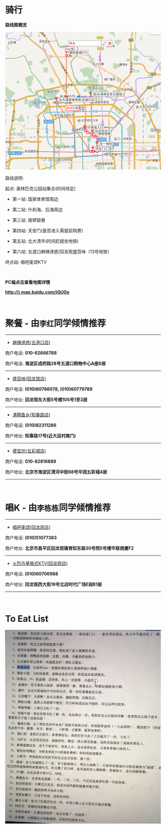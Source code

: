 # 骑行


**路线图概览**

![ridepath](ridepath.png)

路线说明:

起点: 奥林匹克公园站集合(时间待定)

- 第一站: 国家体育馆周边

- 第二站: 什刹海、后海周边

- 第三站: 南锣鼓巷

- 第四站: 天安门(是否进入需提前购票)

- 第五站: 北大清华(时间赶就坐地铁)

- 第六站: 五道口麻辣诱惑/回龙观盛百味（13号地铁）

终点站: 唱吧麦颂KTV


<br/>

**PC端点击查看地图详情**

**<http://j.map.baidu.com/iQUGe>**

<br/>

# 聚餐 - **由`李红`同学倾情推荐**

---

* [麻辣诱惑(五道口店)](http://j.map.baidu.com/XQn1o)

商户电话: **010-62666788**

商户电话: **海淀区成府路28号五道口购物中心A座6层**

---

* [盛百味(回龙馆店)](http://j.map.baidu.com/nn7Ik)

商户电话: **(010)60786078, (010)60779789**

商户地址: 
**回龙观东大街5号楼105号1至3层**

---

* [沸腾鱼乡(知春路店)](http://j.map.baidu.com/LDU7k)

商户电话: 
**(010)82311286**

商户地址: **知春路17号(近大运村南门)**

---

* [便宜坊(五彩城店)](http://j.map.baidu.com/aTPkr)

商户电话: **010-82816889**

商户地址: **北京市海淀区清河中街68号华润五彩城4层**

---

<br/>
 
# 唱K - **由`李栋栋`同学倾情推荐**

---

- [唱吧麦颂(回龙观店)](http://j.map.baidu.com/jBXMF) 

商户电话: **(010)51077383**

商户地址: **北京市昌平区回龙观镇育知东路30号院5号楼华联商厦F2**

---

- [火烈鸟量贩式KTV(回龙观店)](http://j.map.baidu.com/pSOkB)

商户电话: **(010)60706988**

商户地址: **回龙观西大街19号北店时代广场E段B1层**

<!--# 逛大街
# 视像
-->

---

<br/>

# To Eat List

![To Eat List](toeatlist.jpg)

